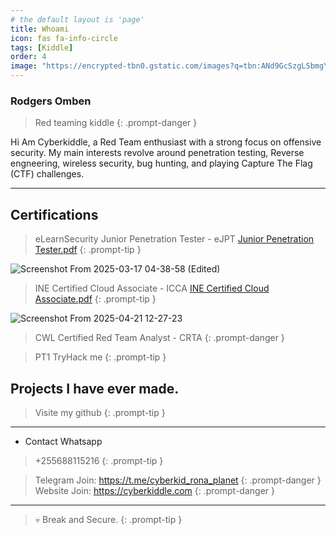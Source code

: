 ```yaml
---
# the default layout is 'page'
title: Whoami
icon: fas fa-info-circle
tags: [Kiddle]
order: 4
image: "https://encrypted-tbn0.gstatic.com/images?q=tbn:ANd9GcSzgLSbmgYxJMTJcUwssl1hmgjJjLsURQsWjg&s"
---
```


### Rodgers Omben
> Red teaming kiddle
{: .prompt-danger }


<aside>
Hi Am Cyberkiddle, a Red Team enthusiast with a strong focus on offensive security. My main interests revolve around penetration testing, Reverse engneering, wireless security, bug hunting, and playing Capture The Flag (CTF) challenges.
</aside>

---




## Certifications 

> eLearnSecurity Junior Penetration Tester - eJPT
[Junior Penetration Tester.pdf](https://github.com/user-attachments/files/19832148/Junior.Penetration.Tester.pdf)
{: .prompt-tip }

![Screenshot From 2025-03-17 04-38-58 (Edited)](https://github.com/user-attachments/assets/7d9ae367-169d-4a43-8bd5-34cc713aa363)


> INE Certified Cloud Associate - ICCA
[INE Certified Cloud Associate.pdf](https://github.com/user-attachments/files/19832146/INE.Certified.Cloud.Associate.pdf)
{: .prompt-tip }

![Screenshot From 2025-04-21 12-27-23](https://github.com/user-attachments/assets/eca59ae5-6b2d-47ef-a2bc-2f6b10879ce7)


> CWL Certified Red Team Analyst - CRTA
{: .prompt-danger }

> PT1 TryHack me
{: .prompt-tip }

## Projects I have ever made.
> Visite my github
{: .prompt-tip }


---

- Contact Whatsapp
> +255688115216
{: .prompt-tip }

> Telegram
Join: https://t.me/cyberkid_rona_planet
{: .prompt-danger }
> Website
Join: https://cyberkiddle.com
{: .prompt-danger }

---

> 💀 Break and Secure.
{: .prompt-tip }

